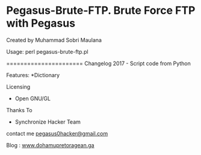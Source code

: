
Pegasus-Brute-FTP. Brute Force FTP with Pegasus
===========================================


Created by Muhammad Sobri Maulana

   
Usage: 
perl pegasus-brute-ftp.pl

======================
Changelog
2017 - Script code from Python

Features:
*Dictionary

Licensing
* Open GNU/GL

Thanks To
* Synchronize Hacker Team

contact me
pegasus0hacker@gmail.com

Blog : www.dohamupretoragean.ga